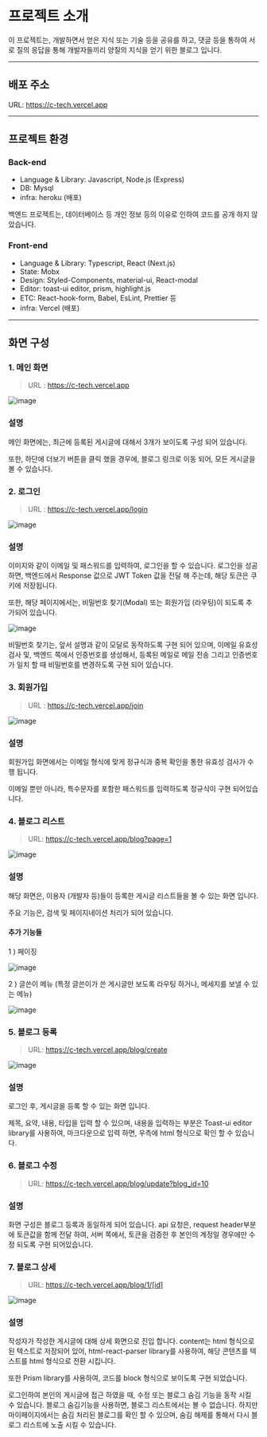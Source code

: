 # 프로젝트 소개

이 프로젝트는, 개발하면서 얻은 지식 또는 기술 등을 공유를 하고, 댓글 등을 통하여 서로 질의 응답을 통해 개발자들끼리 양질의 지식을 얻기 위한 블로그 입니다.

---

## 배포 주소

URL: https://c-tech.vercel.app

---

## 프로젝트 환경

### Back-end

- Language & Library: Javascript, Node.js (Express)
- DB: Mysql
- infra: heroku (배포)

백엔드 프로젝트는, 데이터베이스 등 개인 정보 등의 이유로 인하여 코드를 공개 하지 않았습니다.

### Front-end

- Language & Library: Typescript, React (Next.js)
- State: Mobx
- Design: Styled-Components, material-ui, React-modal
- Editor: toast-ui editor, prism, highlight.js
- ETC: React-hook-form, Babel, EsLint, Prettier 등
- infra: Vercel (배포)

---

## 화면 구성

### 1. 메인 화면

> URL : https://c-tech.vercel.app

![image](./public/images/README/home.png)

### 설명

메인 화면에는, 최근에 등록된 게시글에 대해서 3개가 보이도록 구성 되어 있습니다.

또한, 하단에 더보기 버튼을 클릭 했을 경우에, 블로그 링크로 이동 되어, 모든 게시글을 볼 수 있습니다.

### 2. 로그인

> URL : https://c-tech.vercel.app/login

![image](./public/images/README/login.png)

### 설명

이미지와 같이 이메일 및 패스워드를 입력하여, 로그인을 할 수 있습니다. 로그인을 성공하면, 백엔드에서 Response 값으로 JWT Token 값을 전달 해 주는데, 해당 토큰은 쿠키에 저장됩니다.

또한, 해당 페이지에서는, 비밀번호 찾기(Modal) 또는 회원가입 (라우팅)이 되도록 추가되어 있습니다.

![image](./public/images/README/login_find_password.png)

비밀번호 찾기는, 앞서 설명과 같이 모달로 동작하도록 구현 되어 있으며, 이메일 유효성 검사 및, 백엔드 쪽에서 인증번호를 생성해서, 등록된 메일로 메일 전송 그리고 인증번호가 일치 할 때 비밀번호를 변경하도록 구현 되어 있습니다.

### 3. 회원가입

> URL : https://c-tech.vercel.app/join

![image](./public/images/README/signup.png)

### 설명

회원가입 화면에서는 이메일 형식에 맞게 정규식과 중복 확인을 통한 유효성 검사가 수행 됩니다.

이메일 뿐만 아니라, 특수문자를 포함한 패스워드를 입력하도록 정규식이 구현 되어있습니다.

### 4. 블로그 리스트

> URL: https://c-tech.vercel.app/blog?page=1

![image](./public/images/README/blog1.png)

### 설명

해당 화면은, 이용자 (개발자 등)들이 등록한 게시글 리스트들을 볼 수 있는 화면 입니다.

주요 기능은, 검색 및 페이지네이션 처리가 되어 있습니다.

#### 추가 기능들

1 ) 페이징

![image](./public/images/README/blog2.png)

2 ) 글쓴이 메뉴 (특정 글쓴이가 쓴 게시글만 보도록 라우팅 하거나, 메세지를 보낼 수 있는 메뉴)

![image](./public/images/README/blog3.png)

### 5. 블로그 등록

> URL: https://c-tech.vercel.app/blog/create

![image](./public/images/README/blog_create.png)

### 설명

로그인 후, 게시글을 등록 할 수 있는 화면 입니다.

제목, 요약, 내용, 타입을 입력 할 수 있으며, 내용을 입력하는 부분은 Toast-ui editor library를 사용하여, 마크다운으로 입력 하면, 우측에 html 형식으로 확인 할 수 있습니다.

### 6. 블로그 수정

> URL: https://c-tech.vercel.app/blog/update?blog_id=10

### 설명

화면 구성은 블로그 등록과 동일하게 되어 있습니다.
api 요청은, request header부분에 토큰값을 함께 전달 하여, 서버 쪽에서, 토큰을 검증한 후 본인의 계정일 경우에만 수정 되도록 구현 되어있습니다.

### 7. 블로그 상세

> URL: https://c-tech.vercel.app/blog/1/[id]

![image](./public/images/README/blog_read.png)

### 설명

작성자가 작성한 게시글에 대해 상세 화면으로 진입 합니다.
content는 html 형식으로 된 텍스트로 저장되어 있어, html-react-parser library를 사용하여, 해당 콘텐츠를 텍스트를 html 형식으로 전환 시킵니다.

또한 Prism library를 사용하여, 코드를 block 형식으로 보이도록 구현 되었습니다.

로그인하여 본인의 게시글에 접근 하였을 때, 수정 또는 블로그 숨김 기능을 동작 시킬 수 있습니다.
블로그 숨김기능을 사용하면, 블로그 리스트에서는 볼 수 없습니다. 하지만 마이페이지에서는 숨김 처리된 블로그를 확인 할 수 있으며, 숨김 해제를 통해서 다시 블로그 리스트에 노출 시킬 수 있습니다.

